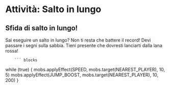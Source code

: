# Attività: Salto in lungo

## Sfida di salto in lungo!

Sai eseguire un salto in lungo? Non ti resta che battere il record! Devi passare i segni sulla sabbia. Tieni presente che dovresti lanciarti dalla lana rossa!

````
    ``` blocks
````

while (true) {
mobs.applyEffect(SPEED, mobs.target(NEAREST_PLAYER), 10, 5)
mobs.applyEffect(JUMP_BOOST, mobs.target(NEAREST_PLAYER), 10, 200)
}

```
```